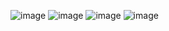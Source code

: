 ![image](https://github.com/user-attachments/assets/37cef97f-0b98-4443-a80b-18cb9cf1d740)
![image](https://github.com/user-attachments/assets/25b16c9a-aec4-4dfc-831d-b77ce2b705dc)
![image](https://github.com/user-attachments/assets/084aa835-3bd8-4205-9ed6-5d7743a52f1b)
![image](https://github.com/user-attachments/assets/2cb16d90-ab2c-45a2-bab6-5d9b3021634f)
